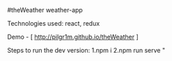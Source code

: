 #theWeather
weather-app

Technologies used: react, redux

Demo - [ http://pilgr1m.github.io/theWeather ]

Steps to run the dev version:
1.npm i
2.npm run serve "
